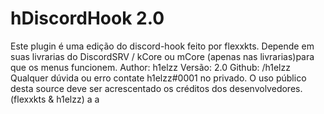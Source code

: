# hDiscordHook 2.0

Este plugin é uma edição do discord-hook feito por flexxkts.
Depende em suas livrarias do DiscordSRV / kCore ou mCore (apenas nas livrarias)para que os menus funcionem.
Author: h1elzz
Versão: 2.0
Github: /h1elzz
Qualquer dúvida ou erro contate h1elzz#0001 no privado.
O uso público desta source deve ser acrescentado os créditos dos desenvolvedores. (flexxkts & h1elzz)
a
a
